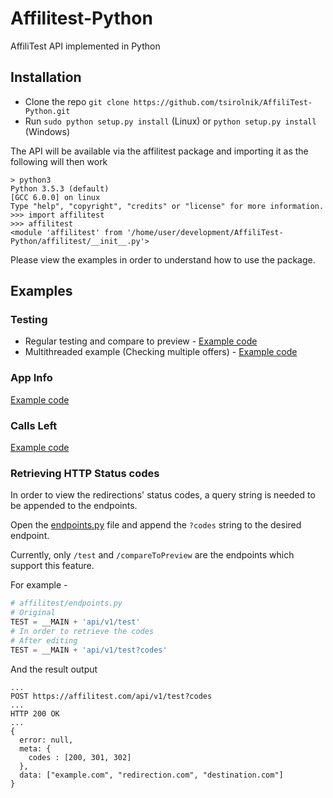 # Affilitest-Python
AffiliTest API implemented in Python

## Installation
  * Clone the repo `git clone https://github.com/tsirolnik/AffiliTest-Python.git`
  * Run `sudo python setup.py install` (Linux) or `python setup.py install` (Windows)

The API will be available via the affilitest package and importing it as the following will then work
```
> python3
Python 3.5.3 (default)
[GCC 6.0.0] on linux
Type "help", "copyright", "credits" or "license" for more information.
>>> import affilitest
>>> affilitest
<module 'affilitest' from '/home/user/development/AffiliTest-Python/affilitest/__init__.py'>
```

Please view the examples in order to understand how to use the package.

## Examples

### Testing
  * Regular testing and compare to preview - [Example code](examples/example.testing.py)
  * Multithreaded example (Checking multiple offers) - [Example code](examples/example.testing.multithreaded.py)

### App Info
  [Example code](examples/example.appinfo.py)

### Calls Left
  [Example code](examples/example.callsleft.py)

### Retrieving HTTP Status codes
  In order to view the redirections' status codes, a query string is needed to be appended to the endpoints.

  Open the [endpoints.py](affilitest/endpoints.py) file and append the `?codes` string to the desired endpoint.

  Currently, only `/test` and `/compareToPreview` are the endpoints which support this feature. 
  
  For example - 

  ```python
  # affilitest/endpoints.py
  # Original
  TEST = __MAIN + 'api/v1/test'
  # In order to retrieve the codes
  # After editing
  TEST = __MAIN + 'api/v1/test?codes'
  ```

  And the result output
  ```
  ...
  POST https://affilitest.com/api/v1/test?codes
  ...
  HTTP 200 OK
  ...
  {
    error: null,
    meta: {
      codes : [200, 301, 302]
    },
    data: ["example.com", "redirection.com", "destination.com"]
  }

  ```